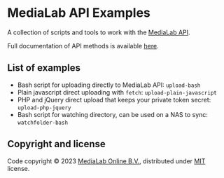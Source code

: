 # MediaLab API Examples

A collection of scripts and tools to work with the [MediaLab API](https://www.medialab.co/).

Full documentation of API methods is available [here](https://medialab.cc/api).

## List of examples

- Bash script for uploading directly to MediaLab API: `upload-bash`
- Plain javascript direct uploading with `fetch`: `upload-plain-javascript`
- PHP and jQuery direct upload that keeps your private token secret: `upload-php-jquery`
- Bash script for watching directory, can be used on a NAS to sync: `watchfolder-bash`

## Copyright and license

Code copyright © 2023 [MediaLab Online B.V.](https://medialab.co), distributed under [MIT](LICENSE) license.
